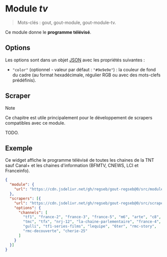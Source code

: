 # Module _tv_

> Mots-clés : gout, gout-module, gout-module-tv.

Ce module donne le **programme télévisé**.

## Options

Les options sont dans un objet
[JSON](https://www.json.org/json-fr.html "JavaScript Object Notation") avec les
propriétés suivantes :

- `"color"` (optionnel - valeur par défaut : `"#9e9e9e"`) : la couleur de fond
  du cadre (au format hexadécimale, régulier RGB ou avec des mots-clefs
  prédéfinis).

## Scraper

> [!NOTE]
> Ce chapitre est utile principalement pour le développement de scrapers
> compatibles avec ce module.

TODO.

## Exemple

Ce widget affiche le programme télévisé de toutes les chaines de la TNT sauf
Canal+ et les chaines d'information (BFMTV, CNEWS, LCI et Franceinfo).

```JSON
{
  "module": {
    "url": "https://cdn.jsdelivr.net/gh/regseb/gout-regseb@0/src/module/tv/tv.js"
  },
  "scrapers": [{
    "url": "https://cdn.jsdelivr.net/gh/regseb/gout-regseb@0/src/scraper/tv/tele2semaines/tele2semaines.js",
    "options": {
      "channels": [
        "tf1", "france-2", "france-3", "france-5", "m6", "arte", "c8", "w9",
        "tmc", "tfx", "nrj-12", "la-chaine-parlementaire", "france-4", "cstar",
        "gulli", "tf1-series-films", "lequipe", "6ter", "rmc-story",
        "rmc-decouverte", "cherie-25"
      ]
    }
  }]
}
```
